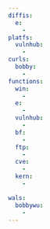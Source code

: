 ```yaml
---
diffis:
  e:
    -
platfs:
  vulnhub:
    -
curls:
  bobby:
    -
functions:
  win:
    -
  e:
    -
  vulnhub:
    -
  bf:
    -
  ftp:
    -
  cve:
    -
  kern:
    -

wals:
  bobbywu:
    -
---
```

